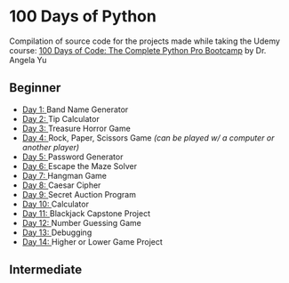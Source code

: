 # 100 Days of Python

Compilation of source code for the projects made while taking the Udemy course: [100 Days of Code: The Complete Python Pro Bootcamp](https://www.udemy.com/course/100-days-of-code/) by Dr. Angela Yu

## Beginner

- [Day 1: ](<https://github.com/xialuna/100-Days-of-Python/tree/main/Beginner%20(Day%201-14)/Day%201%20-%20Band%20Name%20Generator>) Band Name Generator
- [Day 2: ](<https://github.com/xialuna/100-Days-of-Python/tree/main/Beginner%20(Day%201-14)/Day%202%20-%20Tip%20Calculator>) Tip Calculator
- [Day 3: ](<https://github.com/xialuna/100-Days-of-Python/tree/main/Beginner%20(Day%201-14)/Day%203%20-%20Treasure%20Horror%20Game>) Treasure Horror Game
- [Day 4: ](<https://github.com/xialuna/100-Days-of-Python/tree/main/Beginner%20(Day%201-14)/Day%204%20-%20Rock%2C%20Paper%2C%20Scissors%20Game>) Rock, Paper, Scissors Game _(can be played w/ a computer or another player)_
- [Day 5: ](<https://github.com/xialuna/100-Days-of-Python/tree/main/Beginner%20(Day%201-14)/Day%205%20-%20Password%20Generator>) Password Generator
- [Day 6: ](<https://github.com/xialuna/100-Days-of-Python/tree/main/Beginner%20(Day%201-14)/Day%206%20-%20Escape%20the%20Maze%20Solver>)Escape the Maze Solver
- [Day 7: ](<https://github.com/xialuna/100-Days-of-Python/tree/main/Beginner%20(Day%201-14)/Day%207%20-%20Hangman%20Game>) Hangman Game
- [Day 8: ](<https://github.com/xialuna/100-Days-of-Python/tree/main/Beginner%20(Day%201-14)/Day%208%20-%20Caesar%20Cipher>) Caesar Cipher
- [Day 9: ](<https://github.com/xialuna/100-Days-of-Python/tree/main/Beginner%20(Day%201-14)/Day%209%20-%20Secret%20Auction%20Program>) Secret Auction Program
- [Day 10: ](<https://github.com/xialuna/100-Days-of-Python/tree/main/Beginner%20(Day%201-14)/Day10%20-%20Calculator>) Calculator
- [Day 11: ](<https://github.com/xialuna/100-Days-of-Python/tree/main/Beginner%20(Day%201-14)/Day11%20-%20Blackjack%20Capstone%20Project>) Blackjack Capstone Project
- [Day 12: ](<https://github.com/xialuna/100-Days-of-Python/tree/main/Beginner%20(Day%201-14)/Day12%20-%20Number%20Guessing%20Game>) Number Guessing Game
- [Day 13: ](<https://github.com/xialuna/100-Days-of-Python/tree/main/Beginner%20(Day%201-14)/Day13%20-%20Debugging>) Debugging
- [Day 14: ](<https://github.com/xialuna/100-Days-of-Python/tree/main/Beginner%20(Day%201-14)/Day14%20-%20Higher%20or%20Lower%20Game%20Project>) Higher or Lower Game Project

## Intermediate
